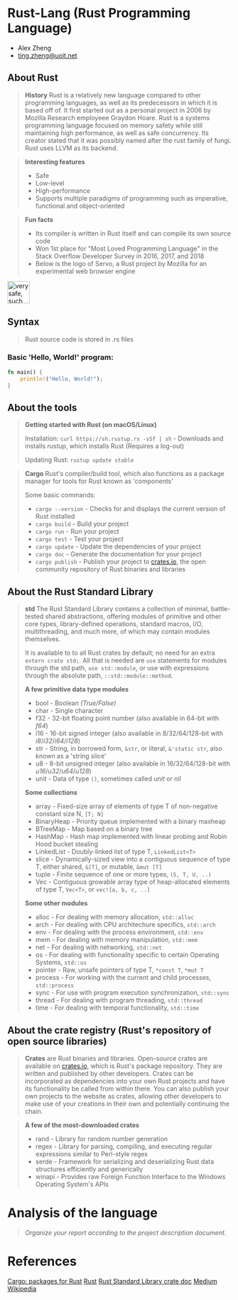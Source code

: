 # Rust-Lang (Rust Programming Language)

- Alex Zheng
- ting.zheng@uoit.net

## About Rust

> **History**
> Rust is a relatively new language compared to other programming languages,
> as well as its predecessors in which it is based off of. It first started out
> as a personal project in 2006 by Mozilla Research employeee Graydon Hoare.
> Rust is a systems programming language focused on memory safety while still
> maintaining high performance, as well as safe concurrency. Its creator stated
> that it was possibly named after the rust family of fungi. Rust uses LLVM 
> as its backend.
  
> **Interesting features**
> - Safe
> - Low-level
> - High-performance
> - Supports multiple paradigms of programming such as imperative, functional and object-oriented
  
> **Fun facts**
> - Its compiler is written in Rust itself and can compile its own source code
> - Won 1st place for "Most Loved Programming Language" in the Stack Overflow Developer Survey in 2016, 2017, and 2018
> - Below is the logo of Servo, a Rust project by Mozilla for an experimental web browser engine  
<img src="https://upload.wikimedia.org/wikipedia/en/d/d9/Servo_logo.png" alt="very safe, such parallel, wow, much browser" width="50px" height="50px" />

## Syntax

> Rust source code is stored in .rs files

### Basic 'Hello, World!' program:
```rust
fn main() {
	println!("Hello, World!");
}
```

## About the tools

> **Getting started with Rust (on macOS/Linux)**
>
> Installation:
> `curl https://sh.rustup.rs -sSf | sh`	- Downloads and installs *rustup*, which installs Rust (Requires a log-out)
>
> Updating Rust:
> `rustup update stable`
  
> **Cargo**
> Rust's compiler/build tool, which also functions as a package manager for tools for Rust known as 'components'
> 
> Some basic commands:
> - `cargo --version`	- Checks for and displays the current version of Rust installed
> - `cargo build`		- Build your project
> - `cargo run`			- Run your project
> - `cargo test`		- Test your project
> - `cargo update`		- Update the dependencies of your project
> - `cargo doc`			- Generate the documentation for your project
> - `cargo publish`		- Publish your project to [crates.io], the open community repository of Rust binaries and libraries

[crates.io]: https://crates.io/

## About the Rust Standard Library

> **std**
> The Rust Standard Library contains a collection of minimal, battle-tested
> shared abstractions, offering modules of primitive and other core types,
> library-defined operations, standard macros, I/O, multithreading,
> and much more, of which may contain modules themselves.
>
> It is available to to all Rust crates by default; no need for an extra 
> `extern crate std;`. All that is needed are `use` statements for modules
> through the std path, `use std::module`, or use with expressions through the
> absolute path, `::std::module::method`.
>
> **A few primitive data type modules**
> - bool	- Boolean *(True/False)*
> - char	- Single character
> - f32		- 32-bit floating point number (also available in 64-bit with *f64*)
> - i16		- 16-bit signed integer (also available in 8/32/64/128-bit with *i8*/*i32*/*i64*/*i128*)
> - str		- String, in borrowed form, `&str`, or literal, `&'static str`, also known as a 'string slice'
> - u8		- 8-bit unsigned integer (also available in 16/32/64/128-bit with *u16*/*u32*/*u64*/*u128*)
> - unit	- Data of type `()`, sometimes called *unit* or *nil*
>
> **Some collections**
> - array		- Fixed-size array of elements of type T of non-negative constant size N, `[T; N]`
> - BinaryHeap	- Priority queue implemented with a binary maxheap
> - BTreeMap	- Map based on a binary tree
> - HashMap		- Hash map implemented with linear probing and Robin Hood bucket stealing
> - LinkedList	- Doubly-linked list of type T, `LinkedList<T>`
> - slice		- Dynamically-sized view into a contiguous sequence of type T, either shared, `&[T]`, or mutable, `&mut [T]`
> - tuple		- Finite sequence of one or more types, `(S, T, U, ..)`
> - Vec			- Contiguous growable array type of heap-allocated elements of type T, `Vec<T>`, or `vec![a, b, c, ..]`
>
> **Some other modules**
> - alloc	- For dealing with memory allocation, `std::alloc`
> - arch	- For dealing with CPU architechure specifics, `std::arch`
> - env		- For dealing with the process environment, `std::env`
> - mem		- For dealing with memory manipulation, `std::mem`
> - net		- For dealing with networking, `std::net`
> - os		- For dealing with functionality specific to certain Operating Systems, `std::os`
> - pointer	- Raw, unsafe pointers of type T, `*const T`, `*mut T`
> - process	- For working with the current and child processes, `std::process`
> - sync	- For use with program execution synchronization, `std::sync`
> - thread	- For dealing with program threading, `std::thread`
> - time	- For dealing with temporal functionality, `std::time`

## About the crate registry (Rust's repository of open source libraries)

> **Crates** are Rust binaries and libraries.
> Open-source crates are available on [crates.io](https://crates.io/), which is
> Rust's package repository. They are written and published by other developers.
> Crates can be incorporated as dependencies into your own Rust projects and
> have its functionality be called from within there. You can also publish your
> own projects to the website as crates, allowing other developers to make use
> of your creations in their own and potentially continuing the chain.
  
> **A few of the most-downloaded crates**
> - rand	- Library for random number generation
> - regex	- Library for parsing, compiling, and executing regular expressions similar to Perl-style regex
> - serde	- Framework for serializing and deserializing Rust data structures efficiently and generically
> - winapi	- Provides raw Foreign Function Interface to the Windows Operating System's APIs

# Analysis of the language

> _Organize your report according to the project description
document_.

# References
[Cargo: packages for Rust](https://crates.io/)
[Rust](https://www.rust-lang.org/)
[Rust Standard Library crate doc](https://doc.rust-lang.org/std/index.html)
[Medium](https://medium.com/learning-rust/rust-basics-e73304ab35c7)
[Wikipedia](https://en.wikipedia.org/wiki/Rust_(programming_language))


